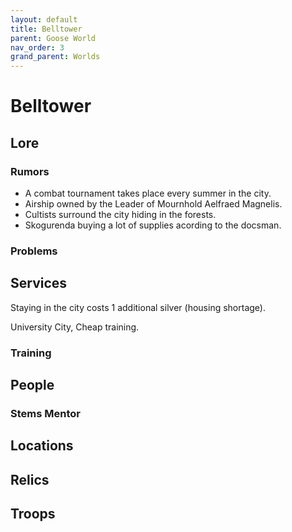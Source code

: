 ```yaml
---
layout: default
title: Belltower
parent: Goose World
nav_order: 3
grand_parent: Worlds
---
```

# Belltower

## Lore

### Rumors

* A combat tournament takes place every summer in the city.
* Airship owned by the Leader of Mournhold Aelfraed Magnelis.
* Cultists surround the city hiding in the forests.
* Skogurenda buying a lot of supplies acording to the docsman.

### Problems

## Services
Staying in the city costs 1 additional silver (housing shortage).

University City, Cheap training.

### Training

## People

### Stems Mentor


## Locations

## Relics

## Troops
